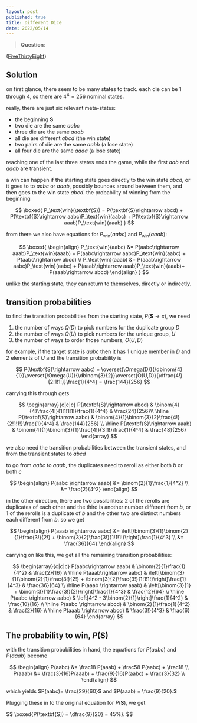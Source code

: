 ```yaml
---
layout: post
published: true
title: Different Dice
date: 2022/05/14
---
```


>**Question**:

<!--more-->

([FiveThirtyEight](URL))

## Solution

on first glance, there seem to be many states to track. each die can be $1$ through $4,$ so there are $4^4 = 256$ nominal states. 

really, there are just six relevant meta-states:
- the beginning $\textbf{S}$
- two die are the same $aabc$ 
- three die are the same $aaab$ 
- all die are different $abcd$ (the win state)
- two pairs of die are the same $aabb$ (a lose state)
- all four die are the same $aaaa$ (a lose state)

reaching one of the last three states ends the game, while the first $aab$ and $aaab$ are transient. 

a win can happen if the starting state goes directly to the win state $abcd,$ or it goes to to $aabc$ or $aaab$, possibly bounces around between them, and then goes to the win state $abcd.$ the probability of winning from the beginning

$$
  \boxed{
    P_\text{win}(\textbf{S}) = P(\textbf{S}\rightarrow abcd) + P(\textbf{S}\rightarrow aabc)P_\text{win}(aabc) + P(\textbf{S}\rightarrow aaab)P_\text{win}(aaab)
   }
$$

from there we also have equations for $P_\text{win}(aabc)$ and $P_\text{win}(aaab):$ 

$$
  \boxed{
    \begin{align}
      P_\text{win}(aabc) &= P(aabc\rightarrow aaab)P_\text{win}(aaab) + P(aabc\rightarrow aabc)P_\text{win}(aabc) + P(aabc\rightarrow abcd) \\
      P_\text{win}(aaab) &= P(aaab\rightarrow aabc)P_\text{win}(aabc) + P(aaab\rightarrow aaab)P_\text{win}(aaab)+  P(aaab\rightarrow abcd)
    \end{align}
  }
$$

unlike the starting state, they can return to themselves, directly or indirectly. 

## transition probabilities

to find the transition probabilities from the starting state, $P(\textbf{S}\rightarrow x),$ we need

1. the number of ways $\Omega(D)$ to pick numbers for the duplicate group $D$
2. the number of ways $\Omega(U)$ to pick numbers for the unique group, $U$
3. the number of ways to order those numbers, $O(U,D)$

for example, if the target state is $aabc$ then it has $1$ unique member in $D$ and $2$ elements of $U$ and the transition probability is

$$
  P(\textbf{S}\rightarrow aabc) = \overset{\Omega(D)}{\dbinom{4}{1}}\overset{\Omega(U)}{\dbinom{3}{2}}\overset{O(U,D)}{\dfrac{4!}{2!1!1!}}\frac{1}{4^4} = \frac{144}{256}
$$

carrying this through gets

$$
  \begin{array}{c|c|c}
    P(\textbf{S}\rightarrow abcd) & \binom{4}{4}\frac{4!}{1!1!1!1!}\frac{1}{4^4} & \frac{24}{256}\\ \hline
    P(\textbf{S}\rightarrow aabc) & \binom{4}{1}\binom{3}{2}\frac{4!}{2!1!1!}\frac{1}{4^4} & \frac{144}{256} \\ \hline
    P(\textbf{S}\rightarrow aaab) & \binom{4}{1}\binom{3}{1}\frac{4!}{3!1!}\frac{1}{4^4} & \frac{48}{256}
  \end{array} 
$$

we also need the transition probabilities between the transient states, and from the transient states to $abcd$

to go from $aabc$ to $aaab,$ the duplicates need to reroll as either both $b$ or both $c$ 

$$
  \begin{align}
    P(aabc \rightarrow aaab) &= \binom{2}{1}\frac{1}{4^2} \\
    &= \frac{2}{4^2}
  \end{align}
$$

in the other direction, there are two possibilities: $2$ of the rerolls are duplicates of each other and the third is another number different from $b,$ or $1$ of the rerolls is a duplicate of $b$ and the other two are distinct numbers each different from $b.$ so we get

$$
  \begin{align}
    P(aaab \rightarrow aabc) &= \left[\binom{3}{1}\binom{2}{1}\frac{3!}{2!} + \binom{3}{2}\frac{3!}{1!1!1!}\right]\frac{1}{4^3} \\
      &= \frac{36}{64}
  \end{align}
$$

carrying on like this, we get all the remaining transition probabilities:

$$
  \begin{array}{c|c|c}
    P(aabc\rightarrow aaab) & \binom{2}{1}\frac{1}{4^2} & \frac{2}{16} \\ \hline
    P(aaab\rightarrow aabc) & \left[\binom{3}{1}\binom{2}{1}\frac{3!}{2!} + \binom{3}{2}\frac{3!}{1!1!1!}\right]\frac{1}{4^3} &  \frac{36}{64} \\ \hline
    P(aaab \rightarrow aaab) & \left[\binom{3}{1} + \binom{3}{1}\frac{3!}{2!}\right]\frac{1}{4^3} & \frac{12}{64} \\ \hline
    P(aabc \rightarrow aabc) & \left[4^2 - 3\binom{2}{1}\right]\frac{1}{4^2} & \frac{10}{16} \\ \hline
    P(aabc \rightarrow abcd) & \binom{2}{1}\frac{1}{4^2} & \frac{2}{16} \\ \hline
    P(aaab \rightarrow abcd) & \frac{3!}{4^3} & \frac{6}{64}
  \end{array} 
$$

## The probability to win, $P(\textbf{S})$

with the transition probabilities in hand, the equations for $P(aabc)$ and $P(aaab)$ become 

$$
  \begin{align}
    P(aabc) &= \frac18 P(aaab) + \frac58 P(aabc) + \frac18 \\
    P(aaab) &= \frac{3}{16}P(aaab) + \frac{9}{16}P(aabc) + \frac{3}{32} \\
   \end{align}
 $$

which yields $P(aabc)= \frac{29}{60}$ and $P(aaab) = \frac{9}{20}.$

Plugging these in to the original equation for $P(\textbf{S}),$ we get 

$$
  \boxed{P(\textbf{S]) = \dfrac{9}{20} = 45\%}.
$$
<br>
